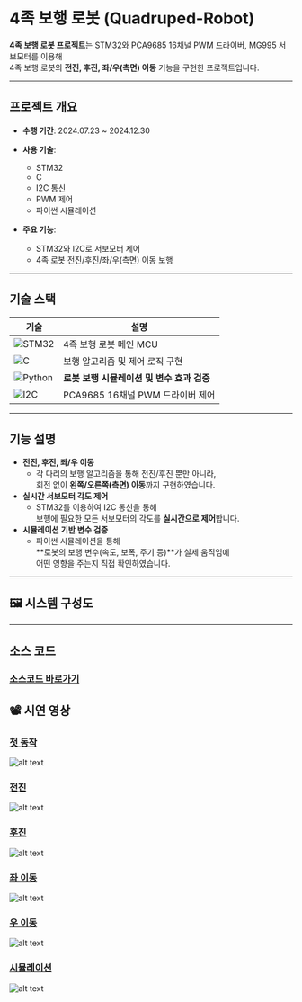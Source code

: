 #  4족 보행 로봇 (Quadruped-Robot)

**4족 보행 로봇 프로젝트**는 STM32와 PCA9685 16채널 PWM 드라이버, MG995 서보모터를 이용해  
4족 보행 로봇의 **전진, 후진, 좌/우(측면) 이동** 기능을 구현한 프로젝트입니다.

---

##  프로젝트 개요

- **수행 기간**: 2024.07.23 ~ 2024.12.30  
- **사용 기술**:  
  - STM32  
  - C  
  - I2C 통신  
  - PWM 제어  
  - 파이썬 시뮬레이션

- **주요 기능**:  
  - STM32와 I2C로 서보모터 제어  
  - 4족 로봇 전진/후진/좌/우(측면) 이동 보행

---

##  기술 스택

| 기술  | 설명 |
|---|---|
| ![STM32](https://img.shields.io/badge/STM32-0076D6?style=flat&logo=STMicroelectronics&logoColor=white) | 4족 보행 로봇 메인 MCU |
| ![C](https://img.shields.io/badge/C-A8B9CC?style=flat-square&logo=c&logoColor=white) | 보행 알고리즘 및 제어 로직 구현 |
| ![Python](https://img.shields.io/badge/Python-3776AB?style=flat-square&logo=python&logoColor=white) | **로봇 보행 시뮬레이션 및 변수 효과 검증** |
| ![I2C](https://img.shields.io/badge/I2C-000000?style=flat&logo=internet-explorer&logoColor=white) | PCA9685 16채널 PWM 드라이버 제어 |


---

##  기능 설명

- **전진, 후진, 좌/우 이동**  
  - 각 다리의 보행 알고리즘을 통해 전진/후진 뿐만 아니라,  
    회전 없이 **왼쪽/오른쪽(측면) 이동**까지 구현하였습니다.
- **실시간 서보모터 각도 제어**  
  - STM32를 이용하여 I2C 통신을 통해  
    보행에 필요한 모든 서보모터의 각도를 **실시간으로 제어**합니다.
- **시뮬레이션 기반 변수 검증**  
  - 파이썬 시뮬레이션을 통해  
    **로봇의 보행 변수(속도, 보폭, 주기 등)**가 실제 움직임에  
    어떤 영향을 주는지 직접 확인하였습니다.
---

## 🖼 시스템 구성도


---

## **소스 코드**

### [소스코드 바로가기](src/)

## 📽 **시연 영상**

###  [첫 동작](https://drive.google.com/file/d/1HjOwKQp8KJjVj2hTh6_adtx6zlYOwu_e/view?usp=sharing)  
![alt text](gif/First.gif)

###  [전진](https://drive.google.com/file/d/1SwbQgumZ2qXSB3PdyCzM1mTH8wKag_9B/view?usp=sharing)  
![alt text](gif/Straight.gif)

###  [후진](https://drive.google.com/file/d/1MgpPF4JHcQ8GS_9CZfato3qhq4KthBys/view?usp=sharing)
![alt text](gif/Back.gif)

### [좌 이동](https://drive.google.com/file/d/1ZpJAempI7OCzLiTSKFfvauY5EdH2y3WN/view?usp=sharing)
![alt text](gif/Left_Move.gif)

### [우 이동](https://drive.google.com/file/d/1yQKBVOaO4YPHyf00HGkSakdziHmvaDI0/view?usp=sharing)
![alt text](gif/Right_Move.gif)

### [시뮬레이션]()
![alt text]()
